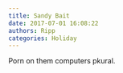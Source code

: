 ```yaml
---
title: Sandy Bait
date: 2017-07-01 16:08:22
authors: Ripp
categories: Holiday
---
```


 Porn on them computers pkural.